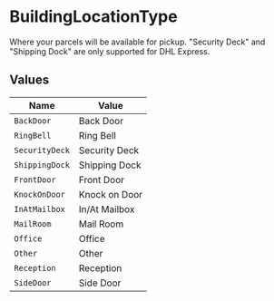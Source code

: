 # BuildingLocationType

Where your parcels will be available for pickup. "Security Deck" and "Shipping Dock" are only 
supported for DHL Express.


## Values

| Name           | Value          |
| -------------- | -------------- |
| `BackDoor`     | Back Door      |
| `RingBell`     | Ring Bell      |
| `SecurityDeck` | Security Deck  |
| `ShippingDock` | Shipping Dock  |
| `FrontDoor`    | Front Door     |
| `KnockOnDoor`  | Knock on Door  |
| `InAtMailbox`  | In/At Mailbox  |
| `MailRoom`     | Mail Room      |
| `Office`       | Office         |
| `Other`        | Other          |
| `Reception`    | Reception      |
| `SideDoor`     | Side Door      |